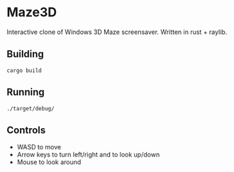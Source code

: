 # Maze3D

Interactive clone of Windows 3D Maze screensaver. Written in rust + raylib.


## Building

`cargo build`

## Running

`./target/debug/`

## Controls

* WASD to move
* Arrow keys to turn left/right and to look up/down
* Mouse to look around
